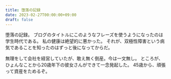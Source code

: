 ```yaml
---
title: 堕落の記録
date: 2023-02-27T00:00:00+09:00
draft: false
---
```

堕落の記録。
ブログのタイトルにこのようなフレーズを使うようになったのは学生時代である。
私の健康は絶望的に悪かった。
それが、双極性障害という病気であることを知ったのはずっと後になってからだ。

無理をして会社を経営していたが、敢え無く倒産。今は一文無し。
ところが、ひょんなことから20歳年下の彼女さんができて一念発起した。
45歳から、頑張って資産をためるぞ。
